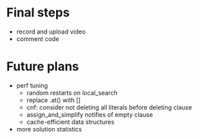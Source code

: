# Final steps
- record and upload video
- comment code

# Future plans
- perf tuning
    - random restarts on local_search
    - replace .at() with []
    - cnf: consider not deleting all literals before deleting clause
    - assign_and_simplify notifies of empty clause
    - cache-efficient data structures
- more solution statistics
